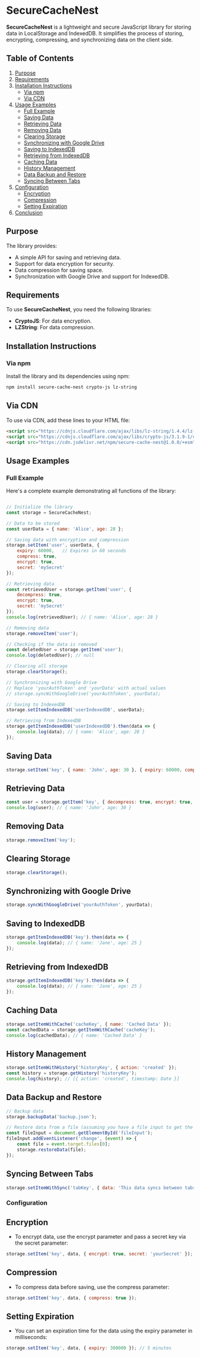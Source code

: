 # SecureCacheNest

**SecureCacheNest** is a lightweight and secure JavaScript library for storing data in LocalStorage and IndexedDB. It simplifies the process of storing, encrypting, compressing, and synchronizing data on the client side.

## Table of Contents

1. [Purpose](#purpose)
2. [Requirements](#requirements)
3. [Installation Instructions](#installation-instructions)
   - [Via npm](#via-npm)
   - [Via CDN](#via-cdn)
4. [Usage Examples](#usage-examples)
   - [Full Example](#full-example)
   - [Saving Data](#saving-data)
   - [Retrieving Data](#retrieving-data)
   - [Removing Data](#removing-data)
   - [Clearing Storage](#clearing-storage)
   - [Synchronizing with Google Drive](#synchronizing-with-google-drive)
   - [Saving to IndexedDB](#saving-to-indexeddb)
   - [Retrieving from IndexedDB](#retrieving-from-indexeddb)
   - [Caching Data](#caching-data)
   - [History Management](#history-management)
   - [Data Backup and Restore](#data-backup-and-restore)
   - [Syncing Between Tabs](#syncing-between-tabs)
5. [Configuration](#configuration)
   - [Encryption](#encryption)
   - [Compression](#compression)
   - [Setting Expiration](#setting-expiration)
6. [Conclusion](#conclusion)

## Purpose

The library provides:
- A simple API for saving and retrieving data.
- Support for data encryption for security.
- Data compression for saving space.
- Synchronization with Google Drive and support for IndexedDB.

## Requirements

To use **SecureCacheNest**, you need the following libraries:

- **CryptoJS**: For data encryption.
- **LZString**: For data compression.

## Installation Instructions

### Via npm

Install the library and its dependencies using npm:

```bash
npm install secure-cache-nest crypto-js lz-string
```

## Via CDN
To use via CDN, add these lines to your HTML file:
```html
<script src="https://cdnjs.cloudflare.com/ajax/libs/lz-string/1.4.4/lz-string.min.js"></script>
<script src="https://cdnjs.cloudflare.com/ajax/libs/crypto-js/3.1.9-1/crypto-js.js"></script>
<script src="https://cdn.jsdelivr.net/npm/secure-cache-nest@1.0.0/+esm"></script>
```
 
## Usage Examples

### Full Example
Here's a complete example demonstrating all functions of the library:

```javascript

// Initialize the library
const storage = SecureCacheNest;

// Data to be stored
const userData = { name: 'Alice', age: 28 };

// Saving data with encryption and compression
storage.setItem('user', userData, { 
    expiry: 60000,   // Expires in 60 seconds
    compress: true, 
    encrypt: true, 
    secret: 'mySecret' 
});

// Retrieving data
const retrievedUser = storage.getItem('user', { 
    decompress: true, 
    encrypt: true, 
    secret: 'mySecret' 
});
console.log(retrievedUser); // { name: 'Alice', age: 28 }

// Removing data
storage.removeItem('user');

// Checking if the data is removed
const deletedUser = storage.getItem('user');
console.log(deletedUser); // null

// Clearing all storage
storage.clearStorage();

// Synchronizing with Google Drive
// Replace 'yourAuthToken' and 'yourData' with actual values
// storage.syncWithGoogleDrive('yourAuthToken', yourData);

// Saving to IndexedDB
storage.setItemIndexedDB('userIndexedDB', userData);

// Retrieving from IndexedDB
storage.getItemIndexedDB('userIndexedDB').then(data => {
    console.log(data); // { name: 'Alice', age: 28 }
});

```
## Saving Data
```JavaScript
storage.setItem('key', { name: 'John', age: 30 }, { expiry: 60000, compress: true, encrypt: true, secret: 'mySecret' });
```
## Retrieving Data
```javascript
const user = storage.getItem('key', { decompress: true, encrypt: true, secret: 'mySecret' });
console.log(user); // { name: 'John', age: 30 }

```
## Removing Data
```javascript
storage.removeItem('key');

```
## Clearing Storage
```javascript
storage.clearStorage();

```
## Synchronizing with Google Drive
```javascript
storage.syncWithGoogleDrive('yourAuthToken', yourData);

```
## Saving to IndexedDB
```javascript
storage.getItemIndexedDB('key').then(data => {
    console.log(data); // { name: 'Jane', age: 25 }
});

```
## Retrieving from IndexedDB
```javascript
storage.getItemIndexedDB('key').then(data => {
    console.log(data); // { name: 'Jane', age: 25 }
});

```
## Caching Data
```javascript
storage.setItemWithCache('cacheKey', { name: 'Cached Data' });
const cachedData = storage.getItemWithCache('cacheKey');
console.log(cachedData); // { name: 'Cached Data' }

```

## History Management
```javascript
storage.setItemWithHistory('historyKey', { action: 'created' });
const history = storage.getHistory('historyKey');
console.log(history); // [{ action: 'created', timestamp: Date }]

```

## Data Backup and Restore
```javascript
// Backup data
storage.backupData('backup.json');

// Restore data from a file (assuming you have a file input to get the file)
const fileInput = document.getElementById('fileInput');
fileInput.addEventListener('change', (event) => {
    const file = event.target.files[0];
    storage.restoreData(file);
});

```

## Syncing Between Tabs
```javascript
storage.setItemWithSync('tabKey', { data: 'This data syncs between tabs.' });

```

### Configuration

## Encryption

- To encrypt data, use the encrypt parameter and pass a secret key via the secret parameter:
```Javascript
storage.setItem('key', data, { encrypt: true, secret: 'yourSecret' });
```
## Compression
- To compress data before saving, use the compress parameter:
```Javascript
storage.setItem('key', data, { compress: true });

```
## Setting Expiration
- You can set an expiration time for the data using the expiry parameter in milliseconds:
```Javascript
storage.setItem('key', data, { expiry: 300000 }); // 5 minutes

```
